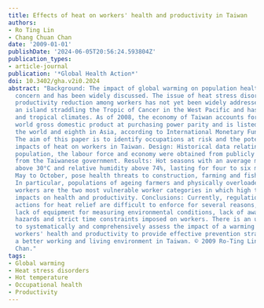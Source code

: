 ```yaml
---
title: Effects of heat on workers' health and productivity in Taiwan
authors:
- Ro Ting Lin
- Chang Chuan Chan
date: '2009-01-01'
publishDate: '2024-06-05T20:56:24.593804Z'
publication_types:
- article-journal
publication: '*Global Health Action*'
doi: 10.3402/gha.v2i0.2024
abstract: "Background: The impact of global warming on population health is a growing
  concern and has been widely discussed. The issue of heat stress disorders and consequent
  productivity reduction among workers has not yet been widely addressed. Taiwan is
  an island straddling the Tropic of Cancer in the West Pacific and has both subtropical
  and tropical climates. As of 2008, the economy of Taiwan accounts for 1.1% of the
  world gross domestic product at purchasing power parity and is listed as 19th in
  the world and eighth in Asia, according to International Monetary Fund data. Objective:
  The aim of this paper is to identify occupations at risk and the potential health
  impacts of heat on workers in Taiwan. Design: Historical data relating to meteorology,
  population, the labour force and economy were obtained from publicly available databases
  from the Taiwanese government. Results: Hot seasons with an average maximum temperature
  above 30°C and relative humidity above 74%, lasting for four to six months from
  May to October, pose health threats to construction, farming and fishery workers.
  In particular, populations of ageing farmers and physically overloaded construction
  workers are the two most vulnerable worker categories in which high temperature
  impacts on health and productivity. Conclusions: Currently, regulations and preventive
  actions for heat relief are difficult to enforce for several reasons, including
  lack of equipment for measuring environmental conditions, lack of awareness of potential
  hazards and strict time constraints imposed on workers. There is an urgent need
  to systematically and comprehensively assess the impact of a warming climate on
  workers' health and productivity to provide effective prevention strategies for
  a better working and living environment in Taiwan. © 2009 Ro-Ting Lin and Chang-Chuan
  Chan."
tags:
- Global warming
- Heat stress disorders
- Hot temperature
- Occupational health
- Productivity
---
```

